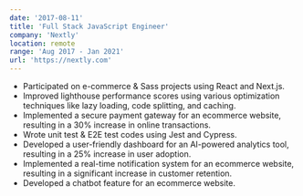 ```yaml
---
date: '2017-08-11'
title: 'Full Stack JavaScript Engineer'
company: 'Nextly'
location: remote
range: 'Aug 2017 - Jan 2021'
url: 'https://nextly.com'
---
```


- Participated on e-commerce & Sass projects using React and Next.js.
- Improved lighthouse performance scores using various optimization techniques like lazy loading, code splitting, and caching.
- Implemented a secure payment gateway for an ecommerce website, resulting in a 30% increase in online transactions.
- Wrote unit test & E2E test codes using Jest and Cypress.
- Developed a user-friendly dashboard for an AI-powered analytics tool, resulting in a 25% increase in user adoption.
- Implemented a real-time notification system for an ecommerce website, resulting in a significant increase in customer retention.
- Developed a chatbot feature for an ecommerce website.
